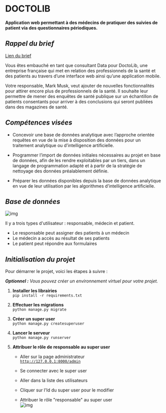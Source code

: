 # **DOCTOLIB**

**Application web permettant à des médecins de pratiquer des suivies de patient via des questionnaires périodiques.**

## *Rappel du brief*

[Lien du brief](https://simplonline.co/briefs/3e2826a1-ad1b-4543-b6d0-68e01d0a46a6)

Vous êtes embauché en tant que consultant Data pour DoctoLib, une entreprise française qui met en relation des  professionnels de la santé et des patients au travers d’une interface web ainsi qu’une application mobile.

Votre responsable, Mark Musk, veut ajouter de nouvelles fonctionnalités pour attirer encore plus de professionnels de la santé. Il souhaite leur permettre de mener des enquêtes de santé publique sur un échantillon de patients consentants pour arriver à des conclusions qui seront publiées dans des magazines de santé.

## *Compétences visées*

- Concevoir une base de données analytique avec l’approche orientée requêtes en vue de la mise à disposition des données pour un traitement analytique ou d’intelligence artificielle.

- Programmer l’import de données initiales nécessaires au projet en base de données, afin de les rendre exploitables par un tiers, dans un langage de programmation adapté et à partir de la stratégie de nettoyage des données préalablement définie.

- Préparer les données disponibles depuis la base de données analytique en vue de leur utilisation par les algorithmes d’intelligence artificielle.

## *Base de données*

![img](https://media.discordapp.net/attachments/499624490016440350/1174646025525407774/db.sqlite3.png?ex=6568595c&is=6555e45c&hm=b48a626bec8cdab4fce182a1824068c5e610cc2d08fb00ae883741700e234c1d&=&width=810&height=483 "Schéma de la base de données associé au site")

Il y a trois types d'utilisateur : responsable, médecin et patient.

- Le responsable peut assigner des patients à un médecin
- Le médecin a accès au résultat de ses patients
- Le patient peut répondre aux formulaires

## *Initialisation du projet*

Pour démarrer le projet, voici les étapes à suivre :

***Optionnel :** Vous pouvez créer un environnement virtuel pour votre projet.*

1. **Installer les librairies**  
`pip install -r requirements.txt`

2. **Effectuer les migrations**  
`python manage.py migrate`

3. **Créer un super user**  
`python manage.py createsuperuser`

4. **Lancer le serveur**  
`python manage.py runserver`

5. **Attribuer le rôle de responsable au super user**
   - Aller sur la page administrateur  
[`http://127.0.0.1:8000/admin`](http://127.0.0.1:8000/admin)

   - Se connecter avec le super user

   - Aller dans la liste des utilisateurs

   - Cliquer sur l'Id du super user pour le modifier

   - Attribuer le rôle "responsable" au super user  
![img](https://media.discordapp.net/attachments/499624490016440350/1174640893068849212/image.png?ex=65685494&is=6555df94&hm=d5c37d7bcc73e42d9e1343af89392f72c436bb2a0bd56a6fdaa0cfe0624d82c7&= "Image du site montrant le changement de rôle du super user")
